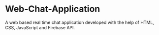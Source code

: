 # Web-Chat-Application
A web based real time chat application developed with the help of HTML, CSS, JavaScript and Firebase API.
